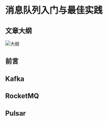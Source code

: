 # 消息队列入门与最佳实践

## 文章大纲

![大纲](F:\写作\books\消息中间件入门与最佳实践\images\大纲.png)

## 前言



## Kafka

## RocketMQ

## Pulsar

